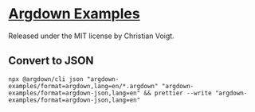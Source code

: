 # [Argdown Examples](https://github.com/christianvoigt/argdown/tree/master/examples)

Released under the MIT license by Christian Voigt.

## Convert to JSON

```shell
npx @argdown/cli json "argdown-examples/format=argdown,lang=en/*.argdown" "argdown-examples/format=argdown-json,lang=en" && prettier --write "argdown-examples/format=argdown-json,lang=en"
```

